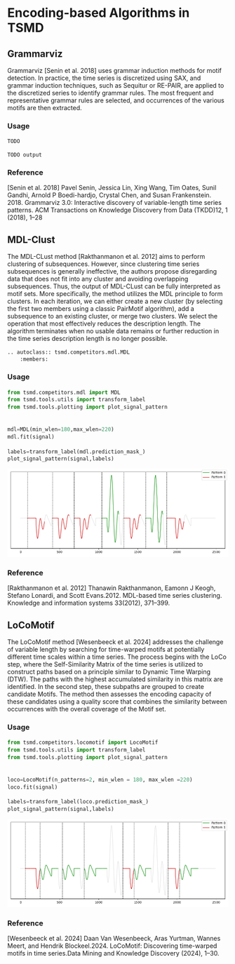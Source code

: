 # Encoding-based Algorithms in TSMD

## Grammarviz 

Grammarviz [Senin et al. 2018] uses grammar induction methods for motif detection. In practice, the time series is discretized using SAX, and grammar induction techniques, such as Sequitur or RE-PAIR, are applied to the discretized series to identify grammar rules. The most frequent and representative grammar rules are selected, and occurrences of the various motifs are then extracted.

### Usage

```python
TODO 
```
```
TODO output
```

### Reference

[Senin et al. 2018] Pavel Senin, Jessica Lin, Xing Wang, Tim Oates, Sunil Gandhi, Arnold P Boedi-hardjo, Crystal Chen, and Susan Frankenstein. 2018. Grammarviz 3.0: Interactive discovery of variable-length time series patterns. ACM Transactions on Knowledge Discovery from Data (TKDD)12, 1 (2018), 1–28

## MDL-Clust

The MDL-CLust method [Rakthanmanon et al. 2012] aims to perform clustering of subsequences. However, since clustering time series subsequences is generally ineffective, the authors propose disregarding data that does not fit into any cluster and avoiding overlapping subsequences. Thus, the output of MDL-CLust can be fully interpreted as motif sets. 
More specifically, the method utilizes the MDL principle to form clusters. In each iteration, we can either create a new cluster (by selecting the first two members using a classic PairMotif algorithm), add a subsequence to an existing cluster, or merge two clusters. We select the operation that most effectively reduces the description length. The algorithm terminates when no usable data remains or further reduction in the time series description length is no longer possible.

```{eval-rst}  
.. autoclass:: tsmd.competitors.mdl.MDL
    :members:

```

### Usage

```python
from tsmd.competitors.mdl import MDL
from tsmd.tools.utils import transform_label
from tsmd.tools.plotting import plot_signal_pattern


mdl=MDL(min_wlen=180,max_wlen=220)
mdl.fit(signal)

labels=transform_label(mdl.prediction_mask_)
plot_signal_pattern(signal,labels)
```

![MDL output](../../../assets/methodExample/mdl_example.png "MDL output")


### Reference

[Rakthanmanon et al. 2012] Thanawin Rakthanmanon, Eamonn J Keogh, Stefano Lonardi, and Scott Evans.2012. MDL-based time series clustering. Knowledge and information systems 33(2012), 371–399.

## LoCoMotif 

The LoCoMotif method [Wesenbeeck et al. 2024] addresses the challenge of variable length by searching for time-warped motifs at potentially different time scales within a time series. The process begins with the LoCo step, where the Self-Similarity Matrix of the time series is utilized to construct paths based on a principle similar to Dynamic Time Warping (DTW). The paths with the highest accumulated similarity in this matrix are identified. In the second step, these subpaths are grouped to create candidate Motifs. The method then assesses the encoding capacity of these candidates using a quality score that combines the similarity between occurrences with the overall coverage of the Motif set.

### Usage

```python
from tsmd.competitors.locomotif import LocoMotif
from tsmd.tools.utils import transform_label
from tsmd.tools.plotting import plot_signal_pattern


loco=LocoMotif(n_patterns=2, min_wlen = 180, max_wlen =220)
loco.fit(signal)

labels=transform_label(loco.prediction_mask_)
plot_signal_pattern(signal,labels)
```
![LoCoMotif output](../../../assets/methodExample/locomotif_example.png "LoCoMotif output")


### Reference

[Wesenbeeck et al. 2024] Daan Van Wesenbeeck, Aras Yurtman, Wannes Meert, and Hendrik Blockeel.2024. LoCoMotif: Discovering time-warped motifs in time series.Data Mining and Knowledge Discovery (2024), 1–30.
